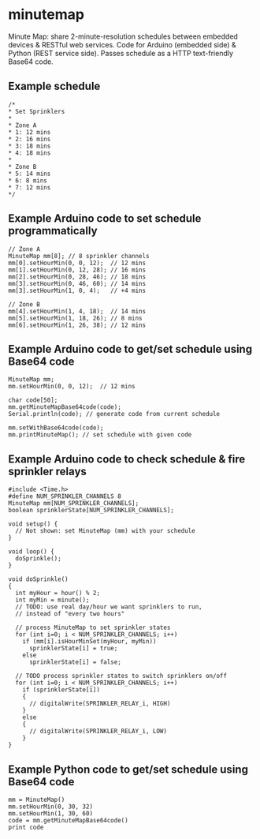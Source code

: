 # minutemap
Minute Map: share 2-minute-resolution schedules between embedded devices &amp; RESTful web services. Code for Arduino (embedded side) & Python (REST service side). Passes schedule as a HTTP text-friendly Base64 code.

Example schedule
----------------

    /* 
    * Set Sprinklers
    *
    * Zone A
    * 1: 12 mins
    * 2: 16 mins
    * 3: 18 mins
    * 4: 18 mins
    * 
    * Zone B
    * 5: 14 mins
    * 6: 8 mins
    * 7: 12 mins
    */

Example Arduino code to set schedule programmatically
-------------------------------------

    // Zone A
    MinuteMap mm[8]; // 8 sprinkler channels
    mm[0].setHourMin(0, 0, 12);  // 12 mins
    mm[1].setHourMin(0, 12, 28); // 16 mins
    mm[2].setHourMin(0, 28, 46); // 18 mins
    mm[3].setHourMin(0, 46, 60); // 14 mins
    mm[3].setHourMin(1, 0, 4);   // +4 mins

    // Zone B
    mm[4].setHourMin(1, 4, 18);  // 14 mins
    mm[5].setHourMin(1, 18, 26); // 8 mins
    mm[6].setHourMin(1, 26, 38); // 12 mins

Example Arduino code to get/set schedule using Base64 code
-------------------------------------

    MinuteMap mm;
    mm.setHourMin(0, 0, 12);  // 12 mins

    char code[50];
    mm.getMinuteMapBase64code(code);
    Serial.println(code); // generate code from current schedule

    mm.setWithBase64code(code);
    mm.printMinuteMap(); // set schedule with given code

Example Arduino code to check schedule & fire sprinkler relays
---------------------------------------------------------
    
    #include <Time.h>  
    #define NUM_SPRINKLER_CHANNELS 8
    MinuteMap mm[NUM_SPRINKLER_CHANNELS];
    boolean sprinklerState[NUM_SPRINKLER_CHANNELS];

    void setup() {
      // Not shown: set MinuteMap (mm) with your schedule
    }

    void loop() {
      doSprinkle();
    }
    
    void doSprinkle() 
    {
      int myHour = hour() % 2; 
      int myMin = minute(); 
      // TODO: use real day/hour we want sprinklers to run, 
      // instead of "every two hours"

      // process MinuteMap to set sprinkler states
      for (int i=0; i < NUM_SPRINKLER_CHANNELS; i++)
        if (mm[i].isHourMinSet(myHour, myMin))
          sprinklerState[i] = true;
        else
          sprinklerState[i] = false;

      // TODO process sprinkler states to switch sprinklers on/off
      for (int i=0; i < NUM_SPRINKLER_CHANNELS; i++)
        if (sprinklerState[i])
        {
          // digitalWrite(SPRINKLER_RELAY_i, HIGH)
        }
        else
        {
          // digitalWrite(SPRINKLER_RELAY_i, LOW)
        }
    }

Example Python code to get/set schedule using Base64 code
--------------------------------------

    mm = MinuteMap()
    mm.setHourMin(0, 30, 32)
    mm.setHourMin(1, 30, 60)
    code = mm.getMinuteMapBase64code()
    print code

